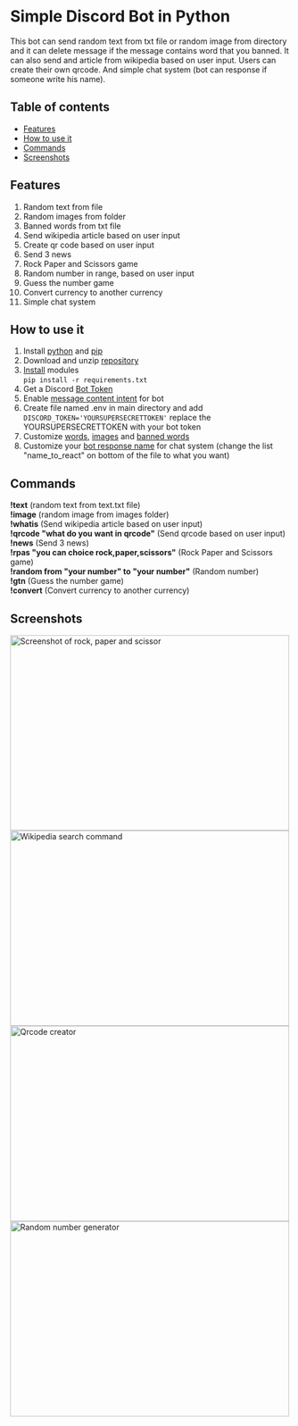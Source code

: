 # Simple Discord Bot in Python
This bot can send random text from txt file or random image from directory and it can delete message if the message contains word that you banned. It can also send and article from wikipedia based on user input. Users can create their own qrcode. And simple chat system (bot can response if someone write his name).

## Table of contents
* [Features](#features)
* [How to use it](#how-to-use-it)
* [Commands](#commands)
* [Screenshots](#screenshots)

## Features
1. Random text from file
2. Random images from folder
3. Banned words from txt file
4. Send wikipedia article based on user input
5. Create qr code based on user input
6. Send 3 news
7. Rock Paper and Scissors game
8. Random number in range, based on user input
9. Guess the number game
10. Convert currency to another currency
11. Simple chat system
 
## How to use it 
1. Install [python](https://www.digitalocean.com/community/tutorials/install-python-windows-10) and [pip](https://www.liquidweb.com/kb/install-pip-windows/)   
3. Download and unzip [repository](https://github.com/Anonym-Guy/simplediscordbot/archive/refs/heads/main.zip)
2. [Install](https://www.geeksforgeeks.org/how-to-install-a-python-module/) modules  
```pip install -r requirements.txt``` 
3. Get a Discord [Bot Token](https://www.writebots.com/discord-bot-token/)
4. Enable [message content intent](https://autocode.com/discord/threads/what-are-discord-privileged-intents-and-how-do-i-enable-them-tutorial-0c3f9977/) for bot 
5. Create file named .env in main directory and add ```DISCORD_TOKEN='YOURSUPERSECRETTOKEN'``` replace the YOURSUPERSECRETTOKEN with your bot token   
6. Customize [words](./text/text.txt), [images](./images) and [banned words](./ban%20words/words.txt)  
7. Customize your [bot response name](./bot.py) for chat system (change the list "name_to_react" on bottom of the file to what you want)

## Commands
**!text** (random text from text.txt file)   
**!image** (random image from images folder)   
**!whatis** (Send wikipedia article based on user input)   
**!qrcode "what do you want in qrcode"** (Send qrcode based on user input)   
**!news** (Send 3 news)   
**!rpas "you can choice rock,paper,scissors"** (Rock Paper and Scissors game)   
**!random from "your number" to "your number"** (Random number)   
**!gtn** (Guess the number game)  
**!convert** (Convert currency to another currency)  

## Screenshots
<p float="left">
  <img src="/screenshots/screen1.png?raw=true" alt="Screenshot of rock, paper and scissor" width="500" height="350" />
  <img src="/screenshots/screen2.png?raw=true" alt="Wikipedia search command" width="500" height="350" /> 
  <img src="/screenshots/screen3.png?raw=true" alt="Qrcode creator" width="500" height="350" />                                                                   <img src="/screenshots/screen4.png?raw=true" alt="Random number generator" width="500" height="350" />                      
</p>
